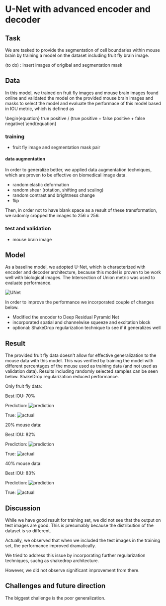 # U-Net with advanced encoder and decoder

## Task

We are tasked to provide the segmentation of cell boundaries within mouse brain by training a model on the dataset including fruit fly brain image.

(to do) : insert images of origibal and segmentation mask

## Data

In this model, we trained on fruit fly images and mouse brain images found online and validated the model on the provided mouse brain images and masks to select the model and evaluate the performace of this model based in IOU metric, which is defined as 

\begin{equation}
true positive / (true positive + false positive + false negative)
\end{equation}


 
### training 

* fruit fly image and segmentation mask pair
#### data augmentation

In order to generalize better, we applied data augmentation techniques, which are proven to be effective on biomedical image data.

* random elastic deformation
* random shear (rotation, shifting and scaling)
* random contrast and brightness change
* flip

Then, in order not to have blank space as a result of these transformation, we radomly cropped the images to 256 x 256.

### test and validation 
* mouse brain image

## Model

As a baseline model, we adopted U-Net, which is characterized with encoder and decoder architecture, because this model is proven to be work well with biological images. 
The Intersection of Union metric was used to evaluate performance.

![UNet](u-net-architecture.png)

In order to improve the performance we incorporated couple of changes below.



* Modified the encoder to Deep Residual Pyramid Net
* incorporated spatial and channelwise squeeze and excitation block
* optional: ShakeDrop regularization technique to see if it generalizes well

## Result

The provided fruit fly data doesn't allow for effective generalization to the mouse data with this model. This was verified by training the model with different percentages of the mouse used as training data (and not used as validation data). Results including randomly selected samples can be seen below. ShakeDrop regularization reduced performance.

Only fruit fly data:

Best IOU: 70%

Prediction:
![prediction](out_0_percent/test_out_0.png)

True:
![actual](out_0_percent/test_true_0.png)

20% mouse data:

Best IOU: 82%

Prediction:
![prediction](out_20_percent/test_out_0.png)

True:
![actual](out_20_percent/test_true_0.png)

40% mouse data:

Best IOU: 83%

Prediction:
![prediction](out_40_percent/test_out_0.png)

True:
![actual](out_40_percent/test_true_0.png)

## Discussion

While we have good result for training set, we did not see that the output on test images are good.
This is presumably because the distribution of the dataset is so different.

Actually, we observed that when we included the test images in the training set, the performance improved dramatically.

We tried to address this issue by incorporating further regularization techniques, suchg as shakedrop architecture.

However, we did not observe significant improvement from there. 


## Challenges and future direction
The biggest challenge is the poor generalization.  

